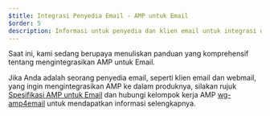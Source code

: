 ```yaml
---
$title: Integrasi Penyedia Email - AMP untuk Email
$order: 5
description: Informasi untuk penyedia dan klien email untuk integrasi dengan AMP.
---
```


Saat ini, kami sedang berupaya menuliskan panduan yang komprehensif tentang mengintegrasikan AMP untuk Email.

Jika Anda adalah seorang penyedia email, seperti klien email dan webmail, yang ingin mengintegrasikan AMP ke dalam produknya, silakan rujuk [Spesifikasi AMP untuk Email](../../../documentation/guides-and-tutorials/learn/email-spec/amp-email-format.md?format=email) dan hubungi kelompok kerja AMP [wg-amp4email](https://github.com/ampproject/wg-amp4email) untuk mendapatkan informasi selengkapnya.
